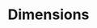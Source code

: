 ---
layout: default
bigquery: https://console.cloud.google.com/bigquery?p=covid-19-dimensions-ai&page=table&d=data&t=publications
contributors: Digital Science, https://www.digital-science.com/
cost: Free for personal, non-commercial use.
description: Dimensions contains more than 100 million publications, ranging from
  articles published in scholarly journals, books and book chapters, to preprints
  and conference proceedings. All publications are contextualized with linked data
  sets, funding, publications, patents, clinical trials, and policy documents. You
  can also view associated categories, funders, institutions, and researcher profiles.
documentation: https://docs.dimensions.ai/bigquery/index.html
last_edit: 04/11/2022, 11:23:57
location: https://www.dimensions.ai/products/free/
maintained_by: Digital Science, https://www.digital-science.com/
schema_fields:
- metrics
- arxiv_id
- registry
- kind
- active_years
- original_abstract
- editors
- established
- granted_year
- category_sdg
- email_address
- funding_amount
- address
- end_year
- filing_status
- wikipedia_url
- category_hra
- filing_date
- description
- conditions
- funding_eur
- priority_date
- publication_year
- legal_events
- associated_publication_id
- labels
- start_year
- original_title
- proceedings_title
- organisation_details
- publication_ids
- date_modified
- citations
- expiration_date
- category_icrp_ct
- relationships
- original_assignee
- publication_date
- priority_year
- isbn
- research_org_city_names
- associated_grant_ids
- patent_ids
- id
- acknowledgements
- interventions
- funder_org_countries
- family_id
- pmcid
- pages
- date_online
- associated_publication_arxiv_id
- funding_jpy
- open_access_categories_v2
- research_org_country_names
- jurisdiction
- created_date
- reference_ids
- altmetrics
- brief_title
- date_imported_gbq
- current_assignee_orgs
- family_count
- ipcr
- eisbn
- source_id
- research_org_state_codes
- start_date
- repository_url
- filing_year
- mesh_headings
- category_for
- date_inserted
- original_assignee_orgs
- family_members_ids
- doi
- application_number
- funding_usd
- category_hrcs_rac
- research_orgs
- title
- current_assignee_countries
- cpc
- type
- book_title
- repository_name
- aliases
- researcher_ids
- inventor_names
- legal_status
- license
- current_assignee
- authors
- cited_by_ids
- category_icrp_cso
- assignee_countries
- funding_currency
- clinical_trial_ids
- funder_countries
- types
- language
- book_series_title
- resulting_publication_doi
- expiration_year
- volume
- category_bra
- funding_nzd
- investigators
- concepts
- category_hrcs_hc
- linkout
- categories
- original_assignee_countries
- date_print
- mesh_terms
- associated_publication_doi
- research_org_countries
- funder_orgs
- year
- funder_org_cities
- funder_org_acronyms
- date
- phase
- conference
- acronym
- research_org_cities
- citation_string
- links
- status
- publisher
- funding_cad
- associated_publication_pmid
- journal
- gender
- category_uoa
- acronyms
- resulting_publication_ids
- abstract
- name
- assignee_orgs
- parent_id
- date_normal
- category_rcdc
- funding_cny
- granted_date
- subtitles
- grant_number
- funder_org_state_codes
- repository_id
- funding_aud
- funding_chf
- funding_gbp
- embargo_date
- journal_lists
- funder_org
- issue
- open_access_categories
- citations_count
- foa_number
- research_org_state_names
- end_date
- funding_details
- external_ids
- supporting_grant_ids
- pmid
shortname: dimensions
tags:
- scholarly literature
- patents
- funding
- clinical trials
- academic profiles
terms_of_use: 'Use of both the Dimensions COVID-19 dataset and full Dimensions dataset
  are subject to the Dimensions Terms of use: https://www.dimensions.ai/policies-terms-legal '
title: Dimensions
uuid: dcff88bd-fe6b-4fdb-8159-809bf9d7bc1c
---